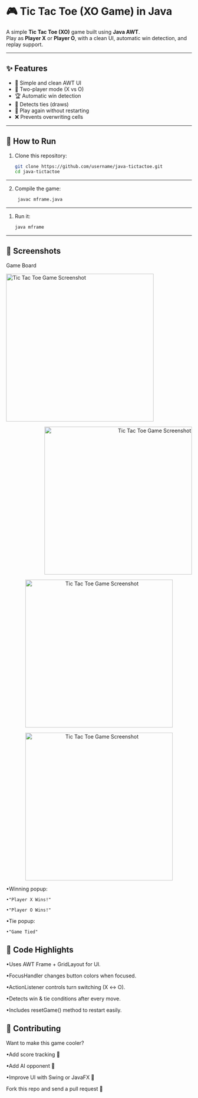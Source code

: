 
# 🎮 Tic Tac Toe (XO Game) in Java

A simple **Tic Tac Toe (XO)** game built using **Java AWT**.  
Play as **Player X** or **Player O**, with a clean UI, automatic win detection, and replay support.

---

## ✨ Features
- 🎨 Simple and clean AWT UI  
- 🔁 Two-player mode (X vs O)  
- 🏆 Automatic win detection  
- 🤝 Detects ties (draws)  
- 🔄 Play again without restarting  
- ❌ Prevents overwriting cells  

---

## 🚀 How to Run

1. Clone this repository:
   ```bash
   git clone https://github.com/username/java-tictactoe.git
   cd java-tictactoe

---

2. Compile the game:
   ```bash
    javac mframe.java

---

1. Run it:
   ```bash
   java mframe

---

## 📸 Screenshots

Game Board
<p align="left">
  <img src="screenshots/0.png" alt="Tic Tac Toe Game Screenshot" width="400"/>
</p><p align="right">
  <img src="screenshots/1.png" alt="Tic Tac Toe Game Screenshot" width="400"/>
</p>
<p align="center">
  <img src="screenshots/2.png" alt="Tic Tac Toe Game Screenshot" width="400"/>
</p>
<p align="center">
  <img src="screenshots/3.png" alt="Tic Tac Toe Game Screenshot" width="400"/>
</p>
•Winning popup:

    •"Player X Wins!"

    •"Player O Wins!"

•Tie popup:

    •"Game Tied"


## 🧩 Code Highlights

•Uses AWT Frame + GridLayout for UI.

•FocusHandler changes button colors when focused.

•ActionListener controls turn switching (X ↔ O).

•Detects win & tie conditions after every move.

•Includes resetGame() method to restart easily.

## 🤝 Contributing

Want to make this game cooler?

•Add score tracking 🏅

•Add AI opponent 🤖

•Improve UI with Swing or JavaFX 🎨

Fork this repo and send a pull request 🚀
